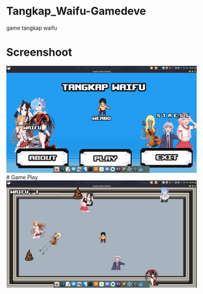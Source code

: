 # Tangkap_Waifu-Gamedeve
game tangkap waifu 

# Screenshoot 
   <img src="SSq.png">
# Game Play 
   <img src="SSy.png">
